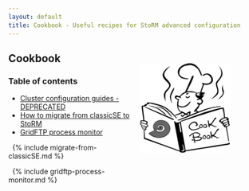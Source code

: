 ```yaml
---
layout: default
title: Cookbook - Useful recipes for StoRM advanced configuration
---
```


## Cookbook

<img src="assets/images/cookbook.jpg" width="180" style="float:right; margin-top: -20px; margin-right: 60px; margin-bottom: 40px;"/>

### Table of contents

* [Cluster configuration guides - DEPRECATED](http://storm.forge.cnaf.infn.it/documentation/cluster_conf)
* [How to migrate from classicSE to StoRM](#migrate-from-classicSE)
* [GridFTP process monitor](#gridftp-process-monitor)

<a name="migrate-from-classicSE">&nbsp;</a>
{% include migrate-from-classicSE.md %}

<a name="gridftp-process-monitor">&nbsp;</a>
{% include gridftp-process-monitor.md %}
